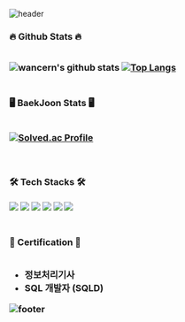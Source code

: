 ![header](https://capsule-render.vercel.app/api?type=waving&color=gradient&height=250&section=header&text=HyeonGu%20Lee&fontSize=30)


<h3> 🔥 Github Stats 🔥
<br/><br/>

![wancern's github stats](https://github-readme-stats.vercel.app/api?username=wancern&show_icons=true&theme=dark)
[![Top Langs](https://github-readme-stats.vercel.app/api/top-langs/?username=wancern&show_icons=true&hide_border=true&title_color=00EEFF&text_color=FFFFFF&bg_color=000000&icon_color=004386&layout=compact)](https://github.com/anuraghazra/github-readme-stats)
<br/><br/>

<h3> 🖥️ BaekJoon Stats 🖥️
<br/><br/>
	
	
[![Solved.ac Profile](http://mazassumnida.wtf/api/v2/generate_badge?boj=wancern)](https://solved.ac/wancern/)

<br/>

<h3> 🛠 Tech Stacks 🛠
<br/><br/>
<img src="https://img.shields.io/badge/Java-7952B3?style=flat-square"/> <img src="https://img.shields.io/badge/Flutter-006600?style=flat-square&logo=Flutter&logoColor=white"/> <img src="https://img.shields.io/badge/Dart-F46D01?style=flat-square&logo=Dart&logoColor=white"/>
<img src="https://img.shields.io/badge/HTML-E34F26?style=flat-square&logo=HTML5&logoColor=white"/> <img src="https://img.shields.io/badge/CSS3-1572B6?style=flat-square&logo=CSS3&logoColor=white"/>
<img src="https://img.shields.io/badge/Git-F05032?style=flat-square&logo=Git&logoColor=white"/>
<br/><br/>

<h3> 📖 Certification 📖
<br/><br/>

- 정보처리기사
- SQL 개발자 (SQLD)


![footer](https://capsule-render.vercel.app/api?type=waving&color=gradient&height=200&section=footer)
